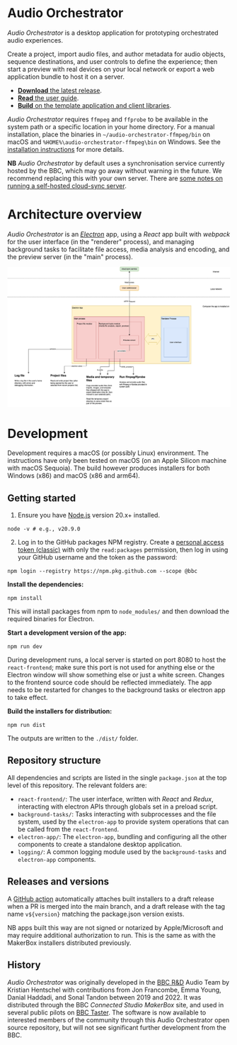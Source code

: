 # Audio Orchestrator

_Audio Orchestrator_ is a desktop application for prototyping orchestrated audio experiences.

Create a project, import audio files, and author metadata for audio objects, sequence destinations, and user controls to define the experience; then start a preview with real devices on your local network or export a web application bundle to host it on a server.

 * [**Download** the latest release](https://github.com/bbc/audio-orchestrator/releases).
 * [**Read** the user guide](https://bbc.github.io/audio-orchestrator).
 * [**Build** on the template application and client libraries](https://github.com/bbc/audio-orchestration).

_Audio Orchestrator_ requires `ffmpeg` and `ffprobe` to be available in the system path or a specific location in your home directory. For a manual installation, place the binaries in `~/audio-orchestrator-ffmpeg/bin` on macOS and `%HOME%\audio-orchestrator-ffmpeg\bin` on Windows. See the [installation instructions](https://bbc.github.io/audio-orchestrator/installation/) for more details.

**NB** _Audio Orchestrator_ by default uses a synchronisation service currently hosted by the BBC, which may go away without warning in the future. We recommend replacing this with your own server. There are [some notes on running a self-hosted cloud-sync server](https://github.com/bbc/audio-orchestration/issues/64).

# Architecture overview

_Audio Orchestrator_ is an [_Electron_](https://www.electronjs.org/) app, using a _React_ app built with _webpack_ for the user interface (in the "renderer" process), and managing background tasks to facilitate file access, media analysis and encoding, and the preview server (in the "main" process).

![Architecture overview](./docs/OrchestratorArchitecture_KH_2025-01-17.drawio.png)

# Development

Development requires a macOS (or possibly Linux) environment. The instructions have only been tested on macOS (on an Apple Silicon machine with macOS Sequoia). The build however produces installers for both Windows (x86) and macOS (x86 and arm64).

## Getting started

1. Ensure you have [Node.js](https://nodejs.org/en/) version 20.x+ installed.

```
node -v # e.g., v20.9.0
```

2. Log in to the GitHub packages NPM registry. Create a [personal access token (classic)](https://github.com/settings/tokens) with only the `read:packages` permission, then log in using your GitHub username and the token as the password:

```
npm login --registry https://npm.pkg.github.com --scope @bbc
```

**Install the dependencies:**

```
npm install
```

This will install packages from npm to `node_modules/` and then download the required binaries for Electron.

**Start a development version of the app:**

```
npm run dev
```

During development runs, a local server is started on port 8080 to host the `react-frontend`; make sure this port is not used for anything else or the Electron window will show something else or just a white screen. Changes to the frontend source code should be reflected immediately. The app needs to be restarted for changes to the background tasks or electron app to take effect.

**Build the installers for distribution:**

```
npm run dist
```

The outputs are written to the `./dist/` folder.

## Repository structure

All dependencies and scripts are listed in the single `package.json` at the top level of this repository. The relevant folders are:

  * `react-frontend/`: The user interface, written with _React_ and _Redux_, interacting with electron APIs through globals set in a preload script.
  * `background-tasks/`: Tasks interacting with subprocesses and the file system, used by the `electron-app` to provide system operations that can be called from the `react-frontend`.
  * `electron-app/`: The `electron-app`, bundling and configuring all the other components to create a standalone desktop application.
  * `logging/`: A common logging module used by the `background-tasks` and `electron-app` components.

## Releases and versions

A [GitHub action](.github/workflows/build.yml) automatically attaches built installers to a draft release when a PR is merged into the main branch, and a draft release with the tag name `v${version}` matching the package.json version exists.

NB apps built this way are not signed or notarized by Apple/Microsoft and may require additional authorization to run. This is the same as with the MakerBox installers distributed previously.

## History

_Audio Orchestrator_ was originally developed in the [BBC R&D](https://www.bbc.co.uk/rd/) Audio Team by Kristian Hentschel with contributions from Jon Francombe, Emma Young, Danial Haddadi, and Sonal Tandon between 2019 and 2022. It was distributed through the BBC _Connected Studio MakerBox_ site, and used in several public pilots on [BBC Taster](https://www.bbc.co.uk/taster/). The software is now available to interested members of the community through this Audio Orchestrator open source repository, but will not see significant further development from the BBC.
